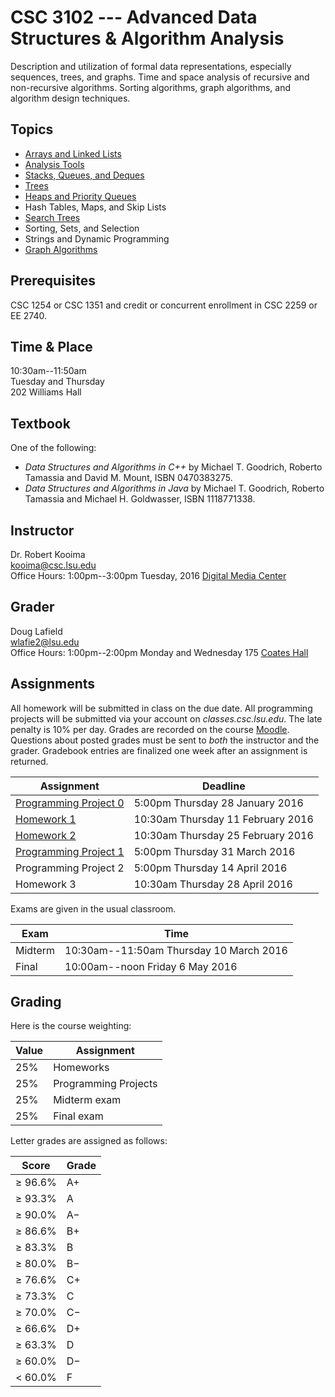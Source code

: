 # CSC 3102 --- Advanced Data Structures & Algorithm Analysis

Description and utilization of formal data representations, especially sequences, trees, and graphs. Time and space analysis of recursive and non-recursive algorithms. Sorting algorithms, graph algorithms, and algorithm design techniques.

## Topics

- [Arrays and Linked Lists](topic1.html)
- [Analysis Tools](topic2.html)
- [Stacks, Queues, and Deques](topic3.html)
- [Trees](topic4.html)
- [Heaps and Priority Queues](topic5.html)
- Hash Tables, Maps, and Skip Lists
- [Search Trees](topic6.html)
- Sorting, Sets, and Selection
- Strings and Dynamic Programming
- [Graph Algorithms](topic8.html)

## Prerequisites

CSC 1254 or CSC 1351 and credit or concurrent enrollment in CSC 2259 or EE 2740.

## Time & Place

10:30am--11:50am  
Tuesday and Thursday  
202 Williams Hall  

## Textbook

One of the following:

- *Data Structures and Algorithms in C++* by Michael T. Goodrich, Roberto Tamassia and David M. Mount, ISBN 0470383275.
- *Data Structures and Algorithms in Java* by Michael T. Goodrich, Roberto Tamassia and Michael H. Goldwasser, ISBN 1118771338.

## Instructor

Dr. Robert Kooima  
<kooima@csc.lsu.edu>  
Office Hours: 1:00pm--3:00pm Tuesday, 2016 [Digital Media Center](https://maps.google.com/?ll=30.407446,-91.172608)  

## Grader

Doug Lafield  
<wlafie2@lsu.edu>  
Office Hours: 1:00pm--2:00pm Monday and Wednesday 175 [Coates Hall](https://maps.google.com/?ll=30.4131945,-91.1792523)  

## Assignments

All homework will be submitted in class on the due date. All programming projects will be submitted via your account on *classes.csc.lsu.edu*. The late penalty is 10% per day. Grades are recorded on the course [Moodle](http://moodle2.lsu.edu/course/view.php?id=37328). Questions about posted grades must be sent to *both* the instructor and the grader. Gradebook entries are finalized one week after an assignment is returned. 

| Assignment                             | Deadline                           |
| -------------------------------------- | ---------------------------------- |
| [Programming Project 0](project0.html) |  5:00pm Thursday 28 January   2016 |
| [Homework 1](homework1.html)           | 10:30am Thursday 11 February  2016 |
| [Homework 2](homework2.html)           | 10:30am Thursday 25 February  2016 |
| [Programming Project 1](project1.html) |  5:00pm Thursday 31 March     2016 |
|  Programming Project 2                 |  5:00pm Thursday 14 April     2016 |
|  Homework 3                            | 10:30am Thursday 28 April     2016 |

Exams are given in the usual classroom.

| Exam    | Time                                    |
| ------- | --------------------------------------- |
| Midterm | 10:30am--11:50am Thursday 10 March 2016 |
| Final   | 10:00am--noon    Friday    6 May   2016 |

## Grading

Here is the course weighting:

| Value  | Assignment             |
| ------ | ---------------------- |
| 25%    | Homeworks              |
| 25%    | Programming Projects   |
| 25%    | Midterm exam           |
| 25%    | Final exam             |

 Letter grades are assigned as follows:

| Score       | Grade   |
|-------------|----------
| &geq; 96.6% | A+      |
| &geq; 93.3% | A       |
| &geq; 90.0% | A&minus;|
| &geq; 86.6% | B+      |
| &geq; 83.3% | B       |
| &geq; 80.0% | B&minus;|
| &geq; 76.6% | C+      |
| &geq; 73.3% | C       |
| &geq; 70.0% | C&minus;|
| &geq; 66.6% | D+      |
| &geq; 63.3% | D       |
| &geq; 60.0% | D&minus;|
| &lt;  60.0% | F       |
